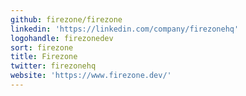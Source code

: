 ```yaml
---
github: firezone/firezone
linkedin: 'https://linkedin.com/company/firezonehq'
logohandle: firezonedev
sort: firezone
title: Firezone
twitter: firezonehq
website: 'https://www.firezone.dev/'
---
```

